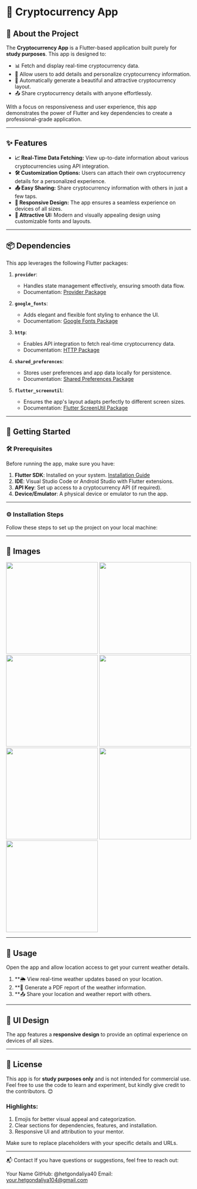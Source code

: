 # 💸 Cryptocurrency App

## 📝 About the Project

The **Cryptocurrency App** is a Flutter-based application built purely for **study purposes**. This app is designed to:

- 📊 Fetch and display real-time cryptocurrency data.
- 🔧 Allow users to add details and personalize cryptocurrency information.
- 🌟 Automatically generate a beautiful and attractive cryptocurrency layout.
- 📤 Share cryptocurrency details with anyone effortlessly.

With a focus on responsiveness and user experience, this app demonstrates the power of Flutter and key dependencies to create a professional-grade application.

---

## ✨ Features

- **📈 Real-Time Data Fetching:** View up-to-date information about various cryptocurrencies using API integration.
- **🛠️ Customization Options:** Users can attach their own cryptocurrency details for a personalized experience.
- **📤 Easy Sharing:** Share cryptocurrency information with others in just a few taps.
- **📱 Responsive Design:** The app ensures a seamless experience on devices of all sizes.
- **🌈 Attractive UI:** Modern and visually appealing design using customizable fonts and layouts.

---

## 📦 Dependencies

This app leverages the following Flutter packages:

1. **`provider`**: 
   - Handles state management effectively, ensuring smooth data flow.
   - Documentation: [Provider Package](https://pub.dev/packages/provider)

2. **`google_fonts`**: 
   - Adds elegant and flexible font styling to enhance the UI.
   - Documentation: [Google Fonts Package](https://pub.dev/packages/google_fonts)

3. **`http`**: 
   - Enables API integration to fetch real-time cryptocurrency data.
   - Documentation: [HTTP Package](https://pub.dev/packages/http)

4. **`shared_preferences`**: 
   - Stores user preferences and app data locally for persistence.
   - Documentation: [Shared Preferences Package](https://pub.dev/packages/shared_preferences)

5. **`flutter_screenutil`**: 
   - Ensures the app's layout adapts perfectly to different screen sizes.
   - Documentation: [Flutter ScreenUtil Package](https://pub.dev/packages/flutter_screenutil)

---

## 🚀 Getting Started

### 🛠 Prerequisites

Before running the app, make sure you have:

1. **Flutter SDK**: Installed on your system. [Installation Guide](https://flutter.dev/docs/get-started/install)
2. **IDE**: Visual Studio Code or Android Studio with Flutter extensions.
3. **API Key**: Set up access to a cryptocurrency API (if required).
4. **Device/Emulator**: A physical device or emulator to run the app.

---

### ⚙️ Installation Steps

Follow these steps to set up the project on your local machine:

---

## 📝 Images

<img src ="https://github.com/user-attachments/assets/7ae46228-fd2a-4e48-a081-0de21ed72734" width = "250">
<img src ="https://github.com/user-attachments/assets/2a5a7043-b53c-4edf-b0ed-8f48a732eaff" width = "250">
<img src ="https://github.com/user-attachments/assets/d01e24e1-ecfa-48ba-b18a-085d4008b991" width = "250">
<img src ="!https://github.com/user-attachments/assets/96ce706b-01aa-4eaf-9b10-9295ea8712aa" width = "250">
<img src ="https://github.com/user-attachments/assets/7fe44736-49cb-4713-841e-b869c6da8d03" width = "250">
<img src ="https://github.com/user-attachments/assets/4600e114-0205-479e-b1e4-0a74624cf1d0" width = "250">
<img src ="https://github.com/user-attachments/assets/7b1346f9-f1ac-40a7-a658-3fadac9c2f3a" width = "250">


---

## 🎨 Usage

Open the app and allow location access to get your current weather details.

1. **🌦️ View real-time weather updates based on your location.
2. **📄 Generate a PDF report of the weather information.
3. **📤 Share your location and weather report with others.

---  

## 📱 UI Design

The app features a **responsive design** to provide an optimal experience on devices of all sizes.

---

## 📝 License

This app is for **study purposes only** and is not intended for commercial use. Feel free to use the code to learn and experiment, but kindly give credit to the contributors. 😊


### Highlights:
1. Emojis for better visual appeal and categorization.
2. Clear sections for dependencies, features, and installation.
3. Responsive UI and attribution to your mentor.

Make sure to replace placeholders with your specific details and URLs.


---

📬 Contact
If you have questions or suggestions, feel free to reach out:

Your Name
GitHub: @hetgondaliya40
Email: your.hetgondaliya104@gmail.com

